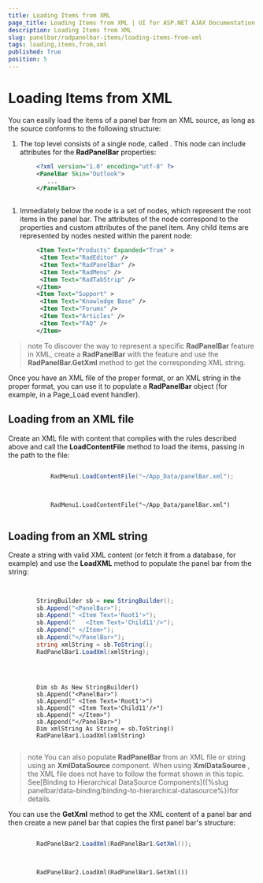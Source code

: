 ```yaml
---
title: Loading Items from XML
page_title: Loading Items from XML | UI for ASP.NET AJAX Documentation
description: Loading Items from XML
slug: panelbar/radpanelbar-items/loading-items-from-xml
tags: loading,items,from,xml
published: True
position: 5
---
```


# Loading Items from XML



You can easily load the items of a panel bar from an XML source, as long as the source conforms to the following structure:

1. The top level consists of a single node, called <PanelBar>. This node can include attributes for the __RadPanelBar__ properties:

````XML
	    <?xml version="1.0" encoding="utf-8" ?>
	    <PanelBar Skin="Outlook">
	       ...
	    </PanelBar>
	
````



1. Immediately below the <PanelBar> node is a set of <Item> nodes, which represent the root items in the panel bar. The attributes of the <Item> node correspond to the properties and custom attributes of the panel item. Any child items are represented by <Item> nodes nested within the parent <Item> node:

````XML
	    <Item Text="Products" Expanded="True" >
	     <Item Text="RadEditor" />
	     <Item Text="RadPanelBar" />
	     <Item Text="RadMenu" />
	     <Item Text="RadTabStrip" />
	    </Item>
	    <Item Text="Support" >
	     <Item Text="Knowledge Base" />
	     <Item Text="Forums" />
	     <Item Text="Articles" />
	     <Item Text="FAQ" />
	    </Item> 
````



>note To discover the way to represent a specific __RadPanelBar__ feature in XML, create a __RadPanelBar__ with the feature and use the __RadPanelBar.GetXml__ method to get the corresponding XML string.
>


Once you have an XML file of the proper format, or an XML string in the proper format, you can use it to populate a __RadPanelBar__ object (for example, in a Page_Load event handler).

## Loading from an XML file

Create an XML file with content that complies with the rules described above and call the __LoadContentFile__ method to load the items, passing in the path to the file:



````C#
	     
			RadMenu1.LoadContentFile("~/App_Data/panelBar.xml");
				
````
````VB.NET
	
			RadMenu1.LoadContentFile("~/App_Data/panelBar.xml")
	
````


## Loading from an XML string

Create a string with valid XML content (or fetch it from a database, for example) and use the __LoadXML__ method to populate the panel bar from the string:



````C#
	     
	
	    StringBuilder sb = new StringBuilder();
	    sb.Append("<PanelBar>");
	    sb.Append(" <Item Text='Root1'>");
	    sb.Append("   <Item Text='Child11'/>");
	    sb.Append(" </Item>");
	    sb.Append("</PanelBar>");
	    string xmlString = sb.ToString();
	    RadPanelBar1.LoadXml(xmlString);
				
````
````VB.NET
	
	
	    Dim sb As New StringBuilder()
	    sb.Append("<PanelBar>")
	    sb.Append(" <Item Text='Root1'>")
	    sb.Append(" <Item Text='Child11'/>")
	    sb.Append(" </Item>")
	    sb.Append("</PanelBar>")
	    Dim xmlString As String = sb.ToString()
	    RadPanelBar1.LoadXml(xmlString)
	
````


>note You can also populate __RadPanelBar__ from an XML file or string using an __XmlDataSource__ component. When using __XmlDataSource__ , the XML file does not have to follow the format shown in this topic. See[Binding to Hierarchical DataSource Components]({%slug panelbar/data-binding/binding-to-hierarchical-datasource%})for details.
>


You can use the __GetXml__ method to get the XML content of a panel bar and then create a new panel bar that copies the first panel bar's structure:





````C#
	     
		RadPanelBar2.LoadXml(RadPanelBar1.GetXml());
				
````
````VB.NET
	
		RadPanelBar2.LoadXml(RadPanelBar1.GetXml()) 
	
````

